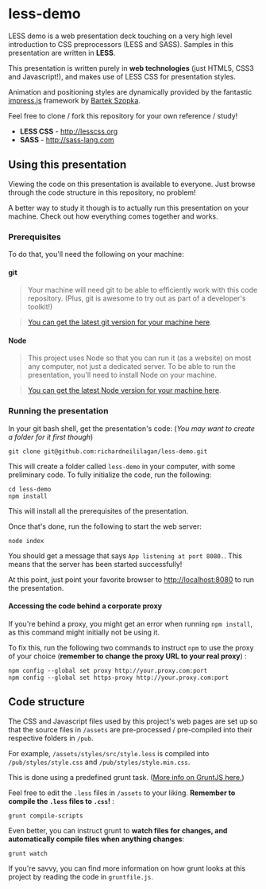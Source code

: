 # less-demo

LESS demo is a web presentation deck touching on a very high level introduction
to CSS preprocessors (LESS and SASS). Samples in this presentation are written in __LESS__.

This presentation is written purely in __web technologies__ (just HTML5, CSS3 and Javascript!),
and makes use of LESS CSS for presentation styles.

Animation and positioning styles are dynamically provided by the fantastic
[impress.js](https://github.com/bartaz/impress.js/) framework by [Bartek Szopka](https://github.com/bartaz).

Feel free to clone / fork this repository for your own reference / study!

* __LESS CSS__ - http://lesscss.org
* __SASS__ - http://sass-lang.com


## Using this presentation

Viewing the code on this presentation is available to everyone.
Just browse through the code structure in this repository, no problem!

A better way to study it though is to actually run this presentation on your machine.
Check out how everything comes together and works.


### Prerequisites

To do that, you'll need the following on your machine:

#### git

> Your machine will need git to be able to efficiently work with this code repository.
(Plus, git is awesome to try out as part of a developer's toolkit!)

> [You can get the latest git version for your machine here](http://git-scm.com).

#### Node

> This project uses Node so that you can run it (as a website) on most any computer,
not just a dedicated server. To be able to run the presentation, you'll need to install
Node on your machine.

> [You can get the latest Node version for your machine here](http://nodejs.org).


### Running the presentation

In your git bash shell, get the presentation's code: (_You may want to create a folder for it first though_)

    git clone git@github.com:richardneililagan/less-demo.git

This will create a folder called `less-demo` in your computer, with some preliminary code.
To fully initialize the code, run the following:

    cd less-demo
    npm install

This will install all the prerequisites of the presentation.

Once that's done, run the following to start the web server:

    node index

You should get a message that says `App listening at port 8080.`.
This means that the server has been started successfully!

At this point, just point your favorite browser to [http://localhost:8080](http://127.0.0.1:8080) to run the presentation.

#### Accessing the code behind a corporate proxy

If you're behind a proxy, you might get an error when running `npm install`, as this
command might initially not be using it.

To fix this, run the following two commands to instruct `npm` to use the proxy of your choice
(__remember to change the proxy URL to your real proxy__) :

    npm config --global set proxy http://your.proxy.com:port
    npm config --global set https-proxy http://your.proxy.com:port



## Code structure

The CSS and Javascript files used by this project's web pages are set up so that
the source files in `/assets` are pre-processed / pre-compiled into their respective
folders in `/pub`.

For example, `/assets/styles/src/style.less` is compiled into `/pub/styles/style.css`
and `/pub/styles/style.min.css`.

This is done using a predefined grunt task. ([More info on GruntJS here.](http://gruntjs.com))

Feel free to edit the `.less` files in `/assets` to your liking.
__Remember to compile the `.less` files to `.css`!__ :

    grunt compile-scripts

Even better, you can instruct grunt to
__watch files for changes, and automatically compile files when anything changes__:

    grunt watch

If you're savvy, you can find more information on how grunt looks at this project
by reading the code in `gruntfile.js`.


